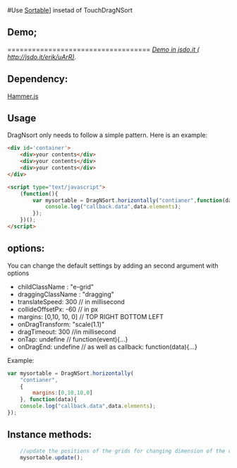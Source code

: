 #Use [Sortable](https://github.com/RubaXa/Sortable)] insetad of TouchDragNSort

## Demo;
===================================
*[Demo in jsdo.it ( http://jsdo.it/erik/uArR)](http://jsdo.it/erik/uArR ).*

## Dependency:
[Hammer.js](http://eightmedia.github.io/hammer.js/)

## Usage
DragNsort only needs to follow a simple pattern. Here is an example:

```html
<div id='container'>
	<div>your contents</div>
	<div>your contents</div>
	<div>your contents</div>
</div>

<script type="text/javascript">
	(function(){
		var mysortable = DragNSort.horizontally("contianer",function(data){
		    console.log("callback.data",data.elements);
		});
	})();
</script>

```

## options:
You can change the default settings by adding an second argument with options
*  childClassName : "e-grid"
*  draggingClassName : "dragging"
*  translateSpeed: 300  // in millisecond
*  collideOffsetPx: -60 // in px
*  margins: [0,10, 10, 0] // TOP RIGHT BOTTOM LEFT
*  onDragTransform: "scale(1.1)"
*  dragTimeout: 300 //in millisecond
*  onTap: undefine // function(event){...}
*  onDragEnd: undefine // as well as callback: function(data){...}

Example:
```javascript
var mysortable = DragNSort.horizontally(
	"contianer",
	{
		margins:[0,10,10,0]	
	}, function(data){
	console.log("callback.data",data.elements);
});
```

## Instance methods:
```javascript
	//update the positions of the grids for changing dimension of the container.
	mysortable.update();
```
